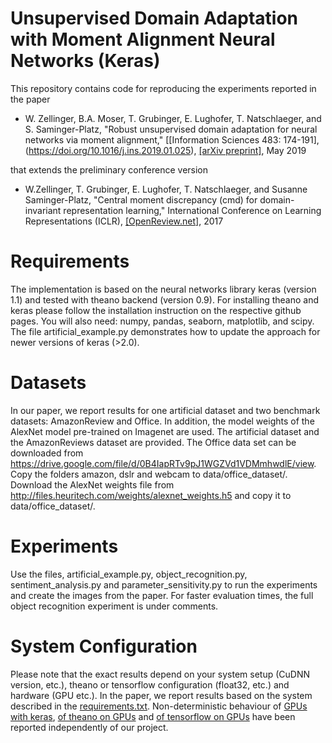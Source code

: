 # Unsupervised Domain Adaptation with Moment Alignment Neural Networks (Keras)

This repository contains code for reproducing the experiments reported in the paper
- W. Zellinger, B.A. Moser, T. Grubinger, E. Lughofer, T. Natschlaeger, and S. Saminger-Platz, "Robust unsupervised domain adaptation for neural networks via moment alignment," [[Information Sciences 483: 174-191], (https://doi.org/10.1016/j.ins.2019.01.025), [[arXiv preprint]](https://arxiv.org/abs/1711.06114), May 2019

that extends the preliminary conference version

- W.Zellinger, T. Grubinger, E. Lughofer, T. Natschlaeger, and Susanne Saminger-Platz, "Central moment discrepancy (cmd) for domain-invariant representation learning," International Conference on Learning Representations (ICLR), [[OpenReview.net]](https://openreview.net/forum?id=SkB-_mcel), 2017

# Requirements
The implementation is based on the neural networks library keras (version 1.1) and tested with theano backend (version 0.9). For installing theano and keras please follow the installation instruction on the respective github pages. You will also need: numpy, pandas, seaborn, matplotlib, and scipy.
The file artificial_example.py demonstrates how to update the approach for newer versions of keras (>2.0).

# Datasets
In our paper, we report results for one artificial dataset and two benchmark datasets: AmazonReview and Office. In addition, the model weights of the AlexNet model pre-trained on Imagenet are used. The artificial dataset and the AmazonReviews dataset are provided. The Office data set can be downloaded from https://drive.google.com/file/d/0B4IapRTv9pJ1WGZVd1VDMmhwdlE/view. Copy the folders amazon, dslr and webcam to data/office_dataset/. Download the AlexNet weights file from http://files.heuritech.com/weights/alexnet_weights.h5 and copy it to data/office_dataset/.

# Experiments
Use the files, artificial_example.py, object_recognition.py, sentiment_analysis.py and parameter_sensitivity.py to run the experiments and create the images from the paper. For faster evaluation times, the full object recognition experiment is under comments.

# System Configuration
Please note that the exact results depend on your system setup (CuDNN version, etc.), theano or tensorflow configuration (float32, etc.) and hardware (GPU etc.). In the paper, we report results based on the system described in the [requirements.txt](https://github.com/wzell/mann/blob/master/requirements.txt). Non-deterministic behaviour of [GPUs with keras](https://github.com/fchollet/keras/issues/850), [of theano on GPUs](https://groups.google.com/forum/#!topic/theano-users/Q9tD4Af_7ho) and [of tensorflow on GPUs](https://github.com/tensorflow/tensorflow/issues/2652) have been reported independently of our project.
